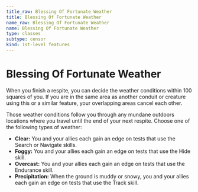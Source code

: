 ```yaml
---
title_raw: Blessing Of Fortunate Weather
title: Blessing Of Fortunate Weather
name_raw: Blessing Of Fortunate Weather
name: Blessing Of Fortunate Weather
type: classes
subtype: censor
kind: 1st-level features
---
```


# Blessing Of Fortunate Weather

When you finish a respite, you can decide the weather conditions within 100 squares of you. If you are in the same area as another conduit or creature using this or a similar feature, your overlapping areas cancel each other.

Those weather conditions follow you through any mundane outdoors locations where you travel until the end of your next respite. Choose one of the following types of weather:

- **Clear:** You and your allies each gain an edge on tests that use the Search or Navigate skills.
- **Foggy:** You and your allies each gain an edge on tests that use the Hide skill.
- **Overcast:** You and your allies each gain an edge on tests that use the Endurance skill.
- **Precipitation:** When the ground is muddy or snowy, you and your allies each gain an edge on tests that use the Track skill.
